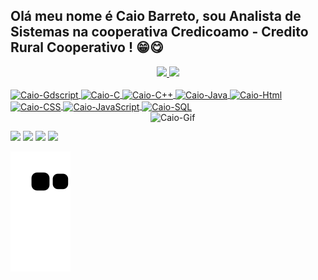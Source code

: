 ## Olá meu nome é Caio Barreto, sou Analista de Sistemas na cooperativa Credicoamo - Credito Rural Cooperativo ! 😁😋
<div align="center">
  <a href="https://github.com/CaioBarretoo">
  <img height="180em" src="https://github-readme-stats.vercel.app/api?username=CaioBarretoo&show_icons=true&theme=dracula&include_all_commits=true&count_private=true"/>
  <img height="180em" src="https://github-readme-stats.vercel.app/api/top-langs/?username=CaioBarretoo&layout=compact&langs_count=7&theme=dracula"/>
</div>
<div style="display: inline_block"><br>
  <img align="center" alt="Caio-Gdscript" height="40" width="40" src="https://upload.wikimedia.org/wikipedia/commons/6/6a/Godot_icon.svg">
  <img align="center" alt="Caio-C" height="40" width="60" src="https://img.shields.io/badge/C-00599C?style=for-the-badge&logo=c&logoColor=white">
  <img align="center" alt="Caio-C++" height="40" width="80" src="https://img.shields.io/badge/C%2B%2B-00599C?style=for-the-badge&logo=c%2B%2B&logoColor=white">
  <img align="center" alt="Caio-Java" height="40" width="70" src="https://img.shields.io/badge/Java-ED8B00?style=for-the-badge&logo=java&logoColor=white">
  <img align="center" alt="Caio-Html" height="40" width="80" src="https://img.shields.io/badge/HTML5-E34F26?style=for-the-badge&logo=html5&logoColor=white">
  <img align="center" alt="Caio-CSS" height="40" width="80" src="https://img.shields.io/badge/CSS3-1572B6?style=for-the-badge&logo=css3&logoColor=white">
  <img align="center" alt="Caio-JavaScript" height="40" width="80" src="https://img.shields.io/badge/JavaScript-F7DF1E?style=for-the-badge&logo=javascript&logoColor=black">
  <img align="center" alt="Caio-SQL" height="40" width="70" src="https://img.shields.io/badge/MySQL-00000F?style=for-the-badge&logo=mysql&logoColor=white">
  <a href="https://github.com/CaioBarretoo"><img src="https://i.picasion.com/resize92/ffc915c7c3ae2f75edc03efedb079eb7.png" img align ="right" width="280" height="220" border="0" alt="Caio-Gif" /></a><br /><a href="https://github.com/CaioBarretoo/"></a>
  
  ##
 
  <a href="https://pt-br.facebook.com/caio.barreto1" target="_blank"><img src="https://img.shields.io/badge/Facebook-1877F2?style=for-the-badge&logo=facebook&logoColor=white" target="_blank"></a>
  <a href="https://www.instagram.com/caiobarret0/" target="_blank"><img src="https://img.shields.io/badge/-Instagram-%23E4405F?style=for-the-badge&logo=instagram&logoColor=white" target="_blank"></a>
 <a href="https://discord.gg/mc6PUxecaz" target="_blank"><img src="https://img.shields.io/badge/Discord-7289DA?style=for-the-badge&logo=discord&logoColor=white" target="_blank"></a> 
  <a href = "mailto:caioc.2002@alunos.utfpr.edu.br"><img src="https://img.shields.io/badge/-Gmail-%23333?style=for-the-badge&logo=gmail&logoColor=white" target="_blank"></a>
 
  ![Snake animation](https://github.com/CaioBarretoo/CaioBarretoo/blob/output/github-contribution-grid-snake.svg)
 
</div>
